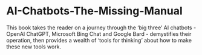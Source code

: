 # AI-Chatbots-The-Missing-Manual
This book takes the reader on a journey through the ‘big three’ AI chatbots - OpenAI ChatGPT, Microsoft Bing Chat and Google Bard - demystifies their operation, then provides a wealth of ‘tools for thinking’ about how to make these new tools work.
